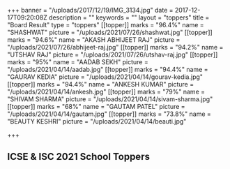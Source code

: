 +++
banner = "/uploads/2017/12/19/IMG_3134.jpg"
date = 2017-12-17T09:20:08Z
description = ""
keywords = ""
layout = "toppers"
title = "Board Result"
type = "toppers"
[[topper]]
marks = "96.4%"
name = "SHASHWAT"
picture = "/uploads/2021/07/26/shashwat.jpg"
[[topper]]
marks = "94.6%"
name = "AKASH ABHIJEET RAJ"
picture = "/uploads/2021/07/26/abhijeet-raj.jpg"
[[topper]]
marks = "94.2%"
name = "UTSHAV RAJ"
picture = "/uploads/2021/07/26/utshav-raj.jpg"
[[topper]]
marks = "95%"
name = "AADAB SEKH"
picture = "/uploads/2021/04/14/aadab.jpg"
[[topper]]
marks = "94.4%"
name = "GAURAV KEDIA"
picture = "/uploads/2021/04/14/gourav-kedia.jpg"
[[topper]]
marks = "94.4%"
name = "ANKESH KUMAR"
picture = "/uploads/2021/04/14/ankesh.jpg"
[[topper]]
marks = "79%"
name = "SHIVAM SHARMA"
picture = "/uploads/2021/04/14/sivam-sharma.jpg"
[[topper]]
marks = "68%"
name = "GAUTAM PATEL"
picture = "/uploads/2021/04/14/gautam.jpg"
[[topper]]
marks = "73.8%"
name = "BEAUTY KESHRI"
picture = "/uploads/2021/04/14/beauti.jpg"

+++
## ICSE & ISC 2021 School Toppers